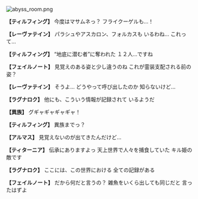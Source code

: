 
![abyss_room.png](../images/backgrounds/abyss_room.png)

**【ティルフィング】**
今度はマサムネっ？
フライクーゲルも…！

**【レーヴァテイン】**
パラシュやアスカロン、フォルカスも
いるわね…
これって…

**【ティルフィング】**
“地底に潜む者”に奪われた
１２人…ですね

**【フェイルノート】**
見覚えのある姿と少し違うのね
これが霊装支配される前の姿？

**【レーヴァテイン】**
そうよ…
どうやって呼び出したのか
知らないけど…

**【ラグナロク】**
他にも、こういう情報が記録されて
いるようだ

**【異族】**
グギャギャギャギャ！

**【ティルフィング】**
異族までっ？

**【アルマス】**
見覚えないのが出てきたんだけど…

**【ティターニア】**
伝承にありますよっ
天上世界で人々を捕食していた
キル姫の敵です

**【ラグナロク】**
ここには、この世界における
全ての記録がある

**【フェイルノート】**
だから何だと言うの？
雑魚をいくら出しても同じだと
言ったはずよ